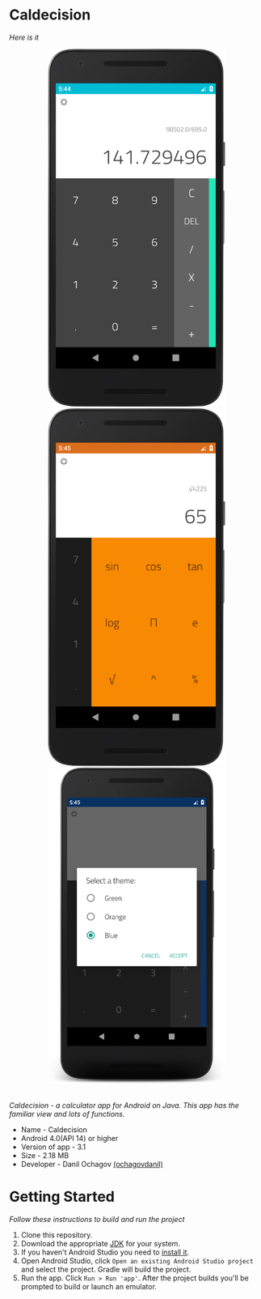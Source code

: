 # Caldecision
_Here is it_

<div align="center">
  <img src="screenshots/screenshot-1.png" width="350px" />
  <img src="screenshots/screenshot-2.png" width="350px" />
  <img src="screenshots/screenshot-3.png" width="350px" />
</div> <br />

_Caldecision - a calculator app for Android on Java. This app has the familiar view and lots of functions._

 * Name - Caldecision
 * Android 4.0(API 14) or higher
 * Version of app - 3.1
 * Size - 2.18 MB
 * Developer - Danil Ochagov [(ochagovdanil)](https://github.com/ochagovdanil)

# Getting Started
_Follow these instructions to build and run the project_

 1. Clone this repository.
 2. Download the appropriate [JDK](https://www.oracle.com/technetwork/java/javase/downloads/index.html) for your system.
 3. If you haven't Android Studio you need to [install it](https://developer.android.com/studio/).
 4. Open Android Studio, click `Open an existing Android Studio project` and select the project. Gradle will build the project.
 5. Run the app. Click `Run > Run 'app'`. After the project builds you'll be prompted to build or launch an emulator.
 
